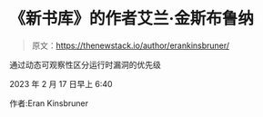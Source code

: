 # 《新书库》的作者艾兰·金斯布鲁纳

> 原文：<https://thenewstack.io/author/erankinsbruner/>

通过动态可观察性区分运行时漏洞的优先级

2023 年 2 月 17 日早上 6:40

作者:Eran Kinsbruner